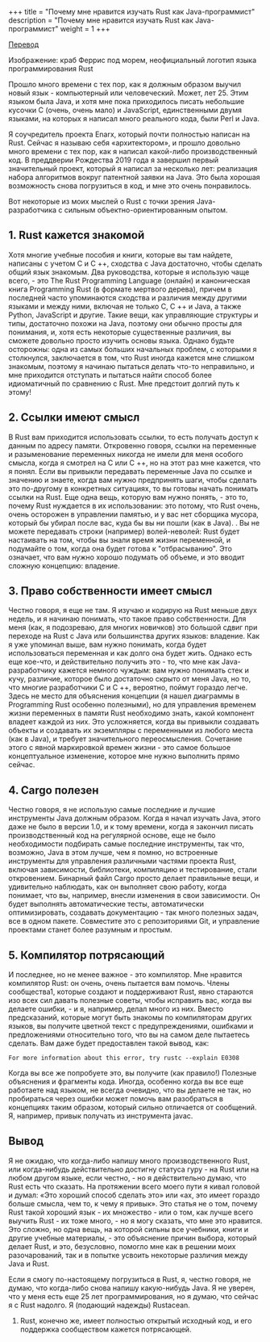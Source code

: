 +++
title = "Почему мне нравится изучать Rust как Java-программист"
description = "Почему мне нравится изучать Rust как Java-программист"
weight = 1
+++

[Перевод](https://opensource.com/article/20/5/rust-java)

Изображение: краб Феррис под морем, неофициальный логотип языка программирования Rust

Прошло много времени с тех пор, как я должным образом выучил новый язык - компьютерный или человеческий. Может, лет 25. Этим языком была Java, и хотя мне пока приходилось писать небольшие кусочки C (очень, очень мало) и JavaScript, единственными двумя языками, на которых я написал много реального кода, были Perl и Java.

Я соучредитель проекта Enarx, который почти полностью написан на Rust. Сейчас я называю себя «архитектором», и прошло довольно много времени с тех пор, как я написал какой-либо производственный код. В преддверии Рождества 2019 года я завершил первый значительный проект, который я написал за несколько лет: реализация набора алгоритмов вокруг патентной заявки на Java. Это была хорошая возможность снова погрузиться в код, и мне это очень понравилось.

Вот некоторые из моих мыслей о Rust с точки зрения Java-разработчика с сильным объектно-ориентированным опытом.

## 1. Rust кажется знакомой

Хотя многие учебные пособия и книги, которые вы там найдете, написаны с учетом C и C ++, сходства с Java достаточно, чтобы сделать общий язык знакомым. Два руководства, которые я использую чаще всего, - это The Rust Programming Language (онлайн) и каноническая книга Programming Rust (в формате мертвого дерева), причем в последней часто упоминаются сходства и различия между другими языками и между ними, включая не только C, C ++ и Java, а также Python, JavaScript и другие. Такие вещи, как управляющие структуры и типы, достаточно похожи на Java, поэтому они обычно просты для понимания, и, хотя есть некоторые существенные различия, вы сможете довольно просто изучить основы языка. Однако будьте осторожны: одна из самых больших начальных проблем, с которыми я столкнулся, заключается в том, что Rust иногда кажется мне слишком знакомым, поэтому я начинаю пытаться делать что-то неправильно, и мне приходится отступать и пытаться найти способ более идиоматичный по сравнению с Rust. Мне предстоит долгий путь к этому!

## 2. Ссылки имеют смысл

В Rust вам приходится использовать ссылки, то есть получать доступ к данным по адресу памяти. Откровенно говоря, ссылки на переменные и разыменование переменных никогда не имели для меня особого смысла, когда я смотрел на C или C ++, но на этот раз мне кажется, что я понял. Если вы привыкли передавать переменные Java по ссылке и значению и знаете, когда вам нужно предпринять шаги, чтобы сделать это по-другому в конкретных ситуациях, то вы готовы начать понимать ссылки на Rust. Еще одна вещь, которую вам нужно понять, - это то, почему Rust нуждается в их использовании: это потому, что Rust очень, очень осторожен в управлении памятью, и у вас нет сборщика мусора, который бы убирал после вас, куда бы вы ни пошли (как в Java). . Вы не можете передавать строки (например) волей-неволей: Rust будет настаивать на том, чтобы вы знали время жизни переменной, и подумайте о том, когда она будет готова к "отбрасыванию". Это означает, что вам нужно хорошо подумать об объеме, и это вводит сложную концепцию: владение.

## 3. Право собственности имеет смысл

Честно говоря, я еще не там. Я изучаю и кодирую на Rust меньше двух недель, и я начинаю понимать, что такое право собственности. Для меня (как, я подозреваю, для многих новичков) это большой сдвиг при переходе на Rust с Java или большинства других языков: владение. Как я уже упоминал выше, вам нужно понимать, когда будет использоваться переменная и как долго она будет жить. Однако есть еще кое-что, и действительно получить это - то, что мне как Java-разработчику кажется немного чуждым: вам нужно понимать стек и кучу, различие, которое было достаточно скрыто от меня Java, но то, что многие разработчики C и C ++, вероятно, поймут гораздо легче. Здесь не место для объяснения концепции (я нашел диаграммы в Programming Rust особенно полезными), но для управления временем жизни переменных в памяти Rust необходимо знать, какой компонент владеет каждой из них. Это усложняется, когда вы привыкли создавать объекты и создавать их экземпляры с переменными из любого места (как в Java), и требует значительного переосмысления. Сочетание этого с явной маркировкой времен жизни - это самое большое концептуальное изменение, которое мне нужно выполнить прямо сейчас. 

## 4. Cargo полезен

Честно говоря, я не использую самые последние и лучшие инструменты Java должным образом. Когда я начал изучать Java, этого даже не было в версии 1.0, и к тому времени, когда я закончил писать производственный код на регулярной основе, еще не было необходимости подбирать самые последние инструменты, так что, возможно, Java в этом лучше, чем я помню, но встроенные инструменты для управления различными частями проекта Rust, включая зависимости, библиотеки, компиляцию и тестирование, стали откровением. Бинарный файл Cargo просто делает правильные вещи, и удивительно наблюдать, как он выполняет свою работу, когда понимает, что вы, например, внесли изменения в свои зависимости. Он будет выполнять автоматические тесты, автоматически оптимизировать, создавать документацию - так много полезных задач, все в одном пакете. Совместите это с репозиториями Git, и управление проектами станет более разумным и простым.

## 5. Компилятор потрясающий

И последнее, но не менее важное - это компилятор. Мне нравится компилятор Rust: он очень, очень пытается вам помочь. Члены сообщества1, которые создают и поддерживают Rust, явно стараются изо всех сил давать полезные советы, чтобы исправить вас, когда вы делаете ошибки, - и я, например, делал много из них. Вместо предсказаний, которые могут быть знакомы по компиляторам других языков, вы получите цветной текст с предупреждениями, ошибками и предложениями относительно того, что вы на самом деле пытаетесь сделать. Вам даже будет предоставлен такой вывод, как: 

```
For more information about this error, try rustc --explain E0308
```

Когда вы все же попробуете это, вы получите (как правило!) Полезные объяснения и фрагменты кода. Иногда, особенно когда вы все еще работаете над языком, не всегда очевидно, что вы делаете не так, но пробираться через ошибки может помочь вам разобраться в концепциях таким образом, который сильно отличается от сообщений. Я, например, привык получать из инструмента javac.

## Вывод

Я не ожидаю, что когда-либо напишу много производственного Rust, или когда-нибудь действительно достигну статуса гуру - на Rust или на любом другом языке, если честно, - но я действительно думаю, что Rust есть что сказать. На протяжении всего моего пути я кивал головой и думал: «Это хороший способ сделать это» или «ах, это имеет гораздо больше смысла, чем то, к чему я привык». Это статья не о том, почему Rust такой хороший язык - их множество - или о том, как лучше всего выучить Rust - их тоже много, - но я могу сказать, что мне это нравится. Это сложно, но одна вещь, на которой сильны все учебники, книги и другие учебные материалы, - это объяснение причин выбора, который делает Rust, и это, безусловно, помогло мне как в решении моих разочарований, так и в попытке усвоить некоторые различия между Java и Rust.

Если я смогу по-настоящему погрузиться в Rust, я, честно говоря, не думаю, что когда-либо снова напишу какую-нибудь Java. Я не уверен, что у меня есть еще 25 лет программирования, но я думаю, что сейчас я с Rust надолго. Я (подающий надежды) Rustacean.

1. Rust, конечно же, имеет полностью открытый исходный код, и его поддержка сообществом кажется потрясающей. 